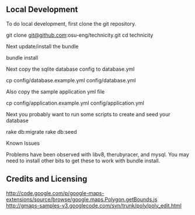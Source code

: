 
Local Development
-----------------

To do local development, first clone the git repository.

git clone git@github.com:osu-eng/technicity.git
cd technicity

Next update/install the bundle

   bundle install

Next copy the sqlite database config to database.yml

   cp config/database.example.yml config/database.yml

Also copy the sample application yml file

   cp config/application.example.yml config/application.yml

Next you probably want to run some scripts to create and seed your database

   rake db:migrate
   rake db:seed

Known Issues

Problems have been observed with libv8, therubyracer, and mysql. You may need to install other bits to get these to work with bundle install.

Credits and Licensing
---------------------

http://code.google.com/p/google-maps-extensions/source/browse/google.maps.Polygon.getBounds.js  
http://gmaps-samples-v3.googlecode.com/svn/trunk/poly/poly_edit.html  
